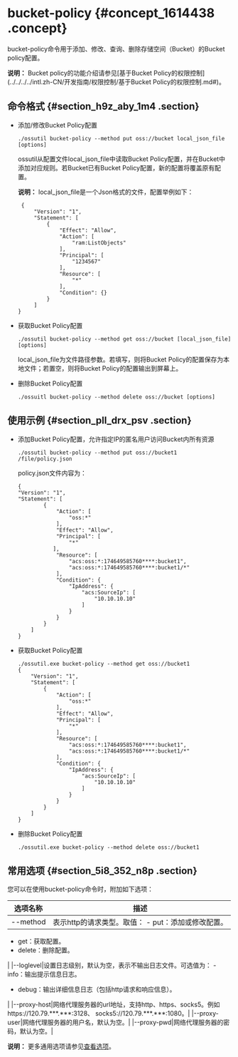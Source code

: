 # bucket-policy {#concept_1614438 .concept}

bucket-policy命令用于添加、修改、查询、删除存储空间（Bucket）的Bucket policy配置。

**说明：** Bucket policy的功能介绍请参见[基于Bucket Policy的权限控制](../../../../intl.zh-CN/开发指南/权限控制/基于Bucket Policy的权限控制.md#)。

## 命令格式 {#section_h9z_aby_1m4 .section}

-   添加/修改Bucket Policy配置

    ``` {#codeblock_p26_t9n_ijd}
    ./ossutil bucket-policy --method put oss://bucket local_json_file [options]
    ```

    ossutil从配置文件local\_json\_file中读取Bucket Policy配置，并在Bucket中添加对应规则。若Bucket已有Bucket Policy配置，新的配置将覆盖原有配置。

    **说明：** local\_json\_file是一个Json格式的文件，配置举例如下：

    ``` {#codeblock_25z_jog_yba}
     {
         "Version": "1",
         "Statement": [
             {
                 "Effect": "Allow",
                 "Action": [
                     "ram:ListObjects"
                 ],
                 "Principal": [
                     "1234567"
                 ],
                 "Resource": [
                     "*"
                 ],
                 "Condition": {}
             }
         ]
    }
    ```

-   获取Bucket Policy配置

    ``` {#codeblock_dpp_rnk_zyf}
    ./ossutil bucket-policy --method get oss://bucket [local_json_file] [options]
    ```

     local\_json\_file为文件路径参数。若填写，则将Bucket Policy的配置保存为本地文件；若置空，则将Bucket Policy的配置输出到屏幕上。

-   删除Bucket Policy配置

    ``` {#codeblock_pg6_brq_ou7}
    ./ossuitl bucket-policy --method delete oss://bucket [options]
    ```


## 使用示例 {#section_pll_drx_psv .section}

-   添加Bucket Policy配置，允许指定IP的匿名用户访问Bucket内所有资源

    ``` {#codeblock_xee_aca_dbo}
    ./ossutil bucket-policy --method put oss://bucket1 /file/policy.json
    ```

     policy.json文件内容为：

    ``` {#codeblock_hkq_9n8_q96}
    {
    "Version": "1",
    "Statement": [
            {
                "Action": [
                    "oss:*"
                ],
                "Effect": "Allow",
                "Principal": [
                    "*"
               ],
                "Resource": [
                    "acs:oss:*:174649585760****:bucket1",
                    "acs:oss:*:174649585760****:bucket1/*"
                ],
                "Condition": {
                    "IpAddress": {
                        "acs:SourceIp": [
                            "10.10.10.10"
                        ]
                    }
                }
            }
        ]
    }
    ```

-   获取Bucket Policy配置

    ``` {#codeblock_x3d_oji_ecv}
    ./ossutil.exe bucket-policy --method get oss://bucket1
    {
        "Version": "1",
        "Statement": [
            {
                "Action": [
                    "oss:*"
                ],
                "Effect": "Allow",
                "Principal": [
                    "*"
                ],
                "Resource": [
                    "acs:oss:*:174649585760****:bucket1",
                    "acs:oss:*:174649585760****:bucket1/*"
                ],
                "Condition": {
                    "IpAddress": {
                        "acs:SourceIp": [
                            "10.10.10.10"
                        ]
                    }
                }
            }
        ]
    }
    ```

-   删除Bucket Policy配置

    ``` {#codeblock_zwv_019_axj}
    ./ossutil.exe bucket-policy --method delete oss://bucket1
    ```


## 常用选项 {#section_5i8_352_n8p .section}

您可以在使用bucket-policy命令时，附加如下选项：

|选项名称|描述|
|----|--|
|--method|表示http的请求类型。取值： -   put：添加或修改配置。
-   get：获取配置。
-   delete：删除配置。

 |
|--loglevel|设置日志级别，默认为空，表示不输出日志文件。可选值为： -   info：输出提示信息日志。
-   debug：输出详细信息日志（包括http请求和响应信息）。

 |
|--proxy-host|网络代理服务器的url地址，支持http、https、socks5。例如https://120.79.\*\*\*.\*\*\*:3128、 socks5://120.79.\*\*\*.\*\*\*:1080。|
|--proxy-user|网络代理服务器的用户名，默认为空。|
|--proxy-pwd|网络代理服务器的密码，默认为空。|

**说明：** 更多通用选项请参见[查看选项](intl.zh-CN/常用工具/命令行工具ossutil/查看选项.md#)。

